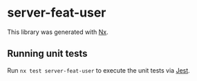 # server-feat-user

This library was generated with [Nx](https://nx.dev).

## Running unit tests

Run `nx test server-feat-user` to execute the unit tests via [Jest](https://jestjs.io).
